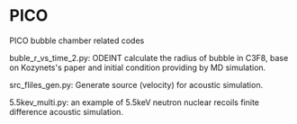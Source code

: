 # PICO
PICO bubble chamber related codes 

buble_r_vs_time_2.py: ODEINT calculate the radius of bubble in C3F8, base on Kozynets's paper and initial condition providing by MD simulation.

src_fliles_gen.py: Generate source (velocity) for acoustic simulation.

5.5kev_multi.py: an example of 5.5keV neutron nuclear recoils finite difference acoustic simulation.

